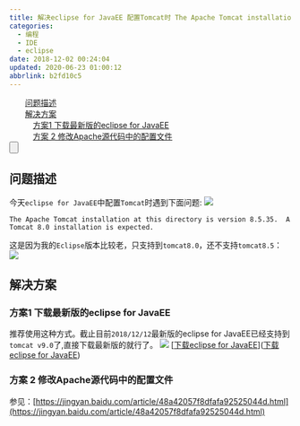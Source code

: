 ```yaml
---
title: 解决eclipse for JavaEE 配置Tomcat时 The Apache Tomcat installation at this directory is version 8.5.35.  A Tomcat 8.0 installation is expected.
categories: 
  - 编程
  - IDE
  - eclipse
date: 2018-12-02 00:24:04
updated: 2020-06-23 01:00:12
abbrlink: b2fd10c5
---
```

<div id='my_toc'><a href="/blog/b2fd10c5/#问题描述" class="header_2">问题描述</a>&nbsp;<br><a href="/blog/b2fd10c5/#解决方案" class="header_2">解决方案</a>&nbsp;<br><a href="/blog/b2fd10c5/#方案1-下载最新版的eclipse-for-JavaEE" class="header_3">方案1 下载最新版的eclipse for JavaEE</a>&nbsp;<br><a href="/blog/b2fd10c5/#方案-2-修改Apache源代码中的配置文件" class="header_3">方案 2 修改Apache源代码中的配置文件</a>&nbsp;<br></div>
<style>.header_1{margin-left: 1em;}.header_2{margin-left: 2em;}.header_3{margin-left: 3em;}.header_4{margin-left: 4em;}.header_5{margin-left: 5em;}.header_6{margin-left: 6em;}</style>
<!--more-->
<script>if (navigator.platform.search('arm')==-1){document.getElementById('my_toc').style.display = 'none';}var e,p = document.getElementsByTagName('p');while (p.length>0) {e = p[0];e.parentElement.removeChild(e);}</script>

<!--end-->
<input type="button" onclick="open_closeTOC()" id="showcloseButton">
<script>
    function open_closeTOC() {var id = document.querySelector(".post-body > ul"); if (id.style.display == "block") {id.style.display = "none";document.getElementById("showcloseButton").value= "展开目录";}else if (id.style.display == "none") {id.style.display = "block";document.getElementById("showcloseButton").value="折叠目录";}}(function () {document.querySelector(".post-body > ul").style.display = "none";document.getElementById("showcloseButton").value="展开目录";})();
</script>

## 问题描述
今天`eclipse for JavaEE`中配置`Tomcat`时遇到下面问题:
![](https://image-1257720033.cos.ap-shanghai.myqcloud.com/blog/Java/IDESetting/eclipse/tomcat/bug/show.png)
```
The Apache Tomcat installation at this directory is version 8.5.35.  A Tomcat 8.0 installation is expected.
```
这是因为我的`Eclipse`版本比较老，只支持到`tomcat8.0`，还不支持`tomcat8.5`：
![](https://image-1257720033.cos.ap-shanghai.myqcloud.com/blog/Java/IDESetting/eclipse/tomcat/bug/notMatcher.png)
## 解决方案
### 方案1 下载最新版的eclipse for JavaEE
推荐使用这种方式。截止目前`2018/12/12`最新版的eclipse for JavaEE已经支持到`tomcat v9.0`了,直接下载最新版的就行了。
![](https://image-1257720033.cos.ap-shanghai.myqcloud.com/blog/Java/IDESetting/eclipse/downEclipse/show.png)
[[下载eclipse for JavaEE](https://www.lansheng.net.cn/blog/f9c8fc17/)]([下载eclipse for JavaEE](https://www.lansheng.net.cn/blog/f9c8fc17/))
### 方案 2 修改Apache源代码中的配置文件
参见：[https://jingyan.baidu.com/article/48a42057f8dfafa92525044d.html](https://jingyan.baidu.com/article/48a42057f8dfafa92525044d.html)
